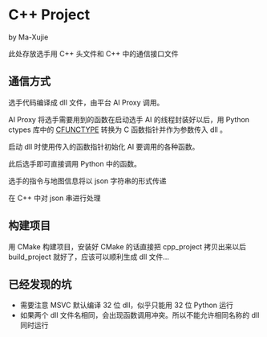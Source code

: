 # C++ Project

by Ma-Xujie

此处存放选手用 C++ 头文件和 C++ 中的通信接口文件

## 通信方式

选手代码编译成 dll 文件，由平台 AI Proxy 调用。

AI Proxy 将选手需要用到的函数在启动选手 AI 的线程封装好以后，用 Python ctypes 库中的 [CFUNCTYPE](https://docs.python.org/3.4/library/ctypes.html#ctypes.CFUNCTYPE) 转换为 C 函数指针并作为参数传入 dll 。

启动 dll 时使用传入的函数指针初始化 AI 要调用的各种函数。

此后选手即可直接调用 Python 中的函数。

选手的指令与地图信息将以 json 字符串的形式传递

在 C++ 中对 json 串进行处理

## 构建项目

用 CMake 构建项目，安装好 CMake 的话直接把 cpp_project 拷贝出来以后 build_project 就好了，应该可以顺利生成 dll 文件...

## 已经发现的坑

- 需要注意 MSVC 默认编译 32 位 dll，似乎只能用 32 位 Python 运行
- 如果两个 dll 文件名相同，会出现函数调用冲突。所以不能允许相同名称的 dll 同时运行
